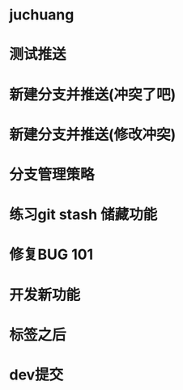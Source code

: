 # juchuang
# 测试推送
# 新建分支并推送(冲突了吧)
# 新建分支并推送(修改冲突)
# 分支管理策略
# 练习git stash 储藏功能
# 修复BUG 101
# 开发新功能
# 标签之后
# dev提交